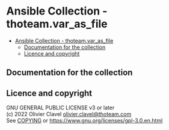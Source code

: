 # Ansible Collection - thoteam.var_as_file

<!--ts-->
* [Ansible Collection - thoteam.var_as_file](#ansible-collection---thoteamvar_as_file)
   * [Documentation for the collection](#documentation-for-the-collection)
   * [Licence and copyright](#licence-and-copyright)
<!--te-->

## Documentation for the collection

## Licence and copyright
GNU GENERAL PUBLIC LICENSE v3 or later</br>
(c) 2022 Olivier Clavel <olivier.clavel@thoteam.com></br>
See [COPYING](COPYING) or https://www.gnu.org/licenses/gpl-3.0.en.html
